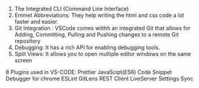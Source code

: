 1. The Integrated CLI (Command Line Interface)
2. Emmet Abbreviations: They help writing the html and css code a lot faster and easier.
3. Git Integration : VSCode comes wiithh an integrated Git that allows for Adding, Committing, Pulling and Pushing changes to a remote Git repository
4. Debugging: It has a rich  API for enabling debugging tools.
5. Split Views: It allows you to open multiple editor windows on the same screen


8 Plugins used in VS-CODE:
			Prettier
			JavaScipt(ES6) Code Snippet
			Debugger for chrome
			ESLint
			GitLens
			REST Client
			LiveServer
			Settings Sync










